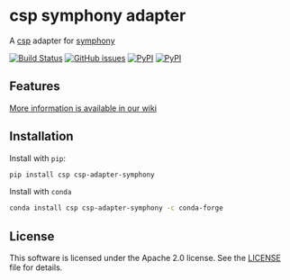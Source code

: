 # csp symphony adapter

A [csp](https://github.com/point72/csp) adapter for [symphony](https://symphony.com)

[![Build Status](https://github.com/point72/csp-adapter-symphony/actions/workflows/build.yml/badge.svg?branch=main)](https://github.com/point72/csp-adapter-symphony/actions?query=workflow%3A%22Build+Status%22)
[![GitHub issues](https://img.shields.io/github/issues/point72/csp-adapter-symphony.svg)](https://github.com/point72/csp-adapter-symphony/issues)
[![PyPI](https://img.shields.io/pypi/l/csp-adapter-symphony.svg)](https://pypi.python.org/pypi/csp-adapter-symphony)
[![PyPI](https://img.shields.io/pypi/v/csp-adapter-symphony.svg)](https://pypi.python.org/pypi/csp-adapter-symphony)

## Features

[More information is available in our wiki](https://github.com/Point72/csp-adapter-symphony/wiki)

## Installation

Install with `pip`:

```bash
pip install csp csp-adapter-symphony
```

Install with `conda`

```bash
conda install csp csp-adapter-symphony -c conda-forge
```

## License

This software is licensed under the Apache 2.0 license. See the [LICENSE](LICENSE) file for details.
